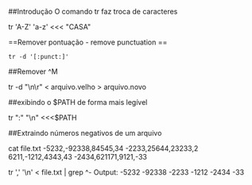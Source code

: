 ##Introdução
O comando tr faz troca de caracteres

 tr 'A-Z' 'a-z' <<< "CASA"

 ==Remover pontuação - remove punctuation ==

    tr -d '[:punct:]'

##Remover ^M

tr -d "\n\r" < arquivo.velho > arquivo.novo

##exibindo o $PATH de forma mais legível

tr ":" "\n" <<<$PATH

##Extraindo números negativos de um arquivo

cat file.txt
-5232,-92338,84545,34
-2233,25644,23233,2
6211,-1212,4343,43
-2434,621171,9121,-33

tr ',' '\n' < file.txt | grep ^-
Output:
-5232
-92338
-2233
-1212
-2434
-33


